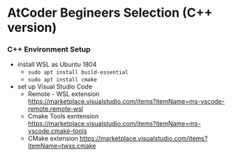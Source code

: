 AtCoder Begineers Selection (C++ version)
=========================================

### C++ Environment Setup
- install WSL as Ubuntu 1804 
  - `sudo apt install build-essential`
  - `sudo apt install cmake`
- set up Visual Studio Code
  - Remote - WSL extension https://marketplace.visualstudio.com/items?itemName=ms-vscode-remote.remote-wsl  
  - Cmake Tools exntension https://marketplace.visualstudio.com/items?itemName=ms-vscode.cmake-tools
  - CMake extension https://marketplace.visualstudio.com/items?itemName=twxs.cmake